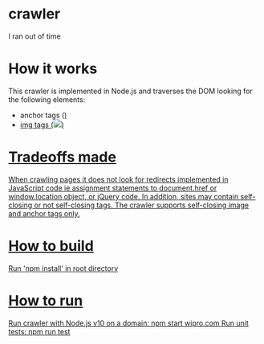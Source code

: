 # crawler
I ran out of time

# How it works
This crawler is implemented in Node.js and traverses the DOM looking for the following elements:
- anchor tags (<a href='asd' />)
- img tags (<img src='asd' />)

# Tradeoffs made
When crawling pages it does not look for redirects implemented in JavaScript code ie assignment statements to document.href or window.location object, or jQuery code. In addition, sites may contain self-closing or not self-closing tags. The crawler supports self-closing image and anchor tags only.

# How to build
Run 'npm install' in root directory 

# How to run 
Run crawler with Node.js v10 on a domain: npm start wipro.com
Run unit tests: npm run test